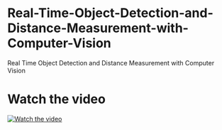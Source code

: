 # Real-Time-Object-Detection-and-Distance-Measurement-with-Computer-Vision
Real Time Object Detection and Distance Measurement with Computer Vision


# Watch the video

[![Watch the video](https://github.com/noorkhokhar99/Real-Time-Object-Detection-and-Distance-Measurement-with-Computer-Vision/blob/main/Real%20Time%20Object%20Detection%20and%20Distance%20Measurement%20with%20Computer%20Vision%20(1).png)](https://www.youtube.com/watch?v=8zPOF7_RT5M)
